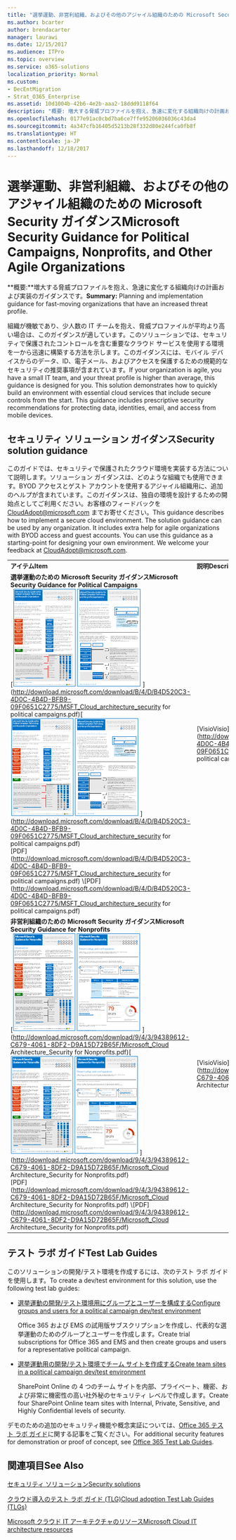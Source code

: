 ```yaml
---
title: "選挙運動、非営利組織、およびその他のアジャイル組織のための Microsoft Security ガイダンス"
ms.author: bcarter
author: brendacarter
manager: laurawi
ms.date: 12/15/2017
ms.audience: ITPro
ms.topic: overview
ms.service: o365-solutions
localization_priority: Normal
ms.custom:
- DecEntMigration
- Strat_O365_Enterprise
ms.assetid: 10d1004b-42b6-4e2b-aaa2-18ddd9118f64
description: "概要: 増大する脅威プロファイルを抱え、急速に変化する組織向けの計画および実装のガイダンスです。"
ms.openlocfilehash: 0177e91ac0cbd7ba6ce7ffe95206036036c43da4
ms.sourcegitcommit: 4a347cfb16405d5213b28f332d80e244fca0fb8f
ms.translationtype: HT
ms.contentlocale: ja-JP
ms.lasthandoff: 12/18/2017
---
```

# <a name="microsoft-security-guidance-for-political-campaigns-nonprofits-and-other-agile-organizations"></a><span data-ttu-id="69e12-103">選挙運動、非営利組織、およびその他のアジャイル組織のための Microsoft Security ガイダンス</span><span class="sxs-lookup"><span data-stu-id="69e12-103">Microsoft Security Guidance for Political Campaigns, Nonprofits, and Other Agile Organizations</span></span>

 <span data-ttu-id="69e12-104">**概要:**増大する脅威プロファイルを抱え、急速に変化する組織向けの計画および実装のガイダンスです。</span><span class="sxs-lookup"><span data-stu-id="69e12-104">**Summary:** Planning and implementation guidance for fast-moving organizations that have an increased threat profile.</span></span>
  
<span data-ttu-id="69e12-p101">組織が機敏であり、少人数の IT チームを抱え、脅威プロファイルが平均より高い場合は、このガイダンスが適しています。このソリューションでは、セキュリティで保護されたコントロールを含む重要なクラウド サービスを使用する環境を一から迅速に構築する方法を示します。このガイダンスには、モバイル デバイスからのデータ、ID、電子メール、およびアクセスを保護するための規範的なセキュリティの推奨事項が含まれています。</span><span class="sxs-lookup"><span data-stu-id="69e12-p101">If your organization is agile, you have a small IT team, and your threat profile is higher than average, this guidance is designed for you. This solution demonstrates how to quickly build an environment with essential cloud services that include secure controls from the start. This guidance includes prescriptive security recommendations for protecting data, identities, email, and access from mobile devices.</span></span>
  
## <a name="security-solution-guidance"></a><span data-ttu-id="69e12-108">セキュリティ ソリューション ガイダンス</span><span class="sxs-lookup"><span data-stu-id="69e12-108">Security solution guidance</span></span>

<span data-ttu-id="69e12-p102">このガイドでは、セキュリティで保護されたクラウド環境を実装する方法について説明します。ソリューション ガイダンスは、どのような組織でも使用できます。BYOD アクセスとゲスト アカウントを使用するアジャイル組織用に、追加のヘルプが含まれています。このガイダンスは、独自の環境を設計するための開始点としてご利用ください。お客様のフィードバックを [CloudAdopt@microsoft.com](mailto:CloudAdopt@microsoft.com) までお寄せください。</span><span class="sxs-lookup"><span data-stu-id="69e12-p102">This guidance describes how to implement a secure cloud environment. The solution guidance can be used by any organization. It includes extra help for agile organizations with BYOD access and guest accounts. You can use this guidance as a starting-point for designing your own environment. We welcome your feedback at [CloudAdopt@microsoft.com](mailto:CloudAdopt@microsoft.com).</span></span> 
  
|||
|:-----|:-----|
|<span data-ttu-id="69e12-114">**アイテム**</span><span class="sxs-lookup"><span data-stu-id="69e12-114">**Item**</span></span> <br/> |<span data-ttu-id="69e12-115">**説明**</span><span class="sxs-lookup"><span data-stu-id="69e12-115">**Description**</span></span> <br/> |
|<span data-ttu-id="69e12-116">**選挙運動のための Microsoft Security ガイダンス**</span><span class="sxs-lookup"><span data-stu-id="69e12-116">**Microsoft Security Guidance for Political Campaigns**</span></span> <br/> <span data-ttu-id="69e12-117">[![ミニ ポスター セット用のサムネイル。](images/d370ce28-ca40-4930-9a2c-907312aa06c8.png)          ](http://download.microsoft.com/download/B/4/D/B4D520C3-4D0C-4B4D-BFB9-09F0651C2775/MSFT_Cloud_architecture_security for political campaigns.pdf)</span><span class="sxs-lookup"><span data-stu-id="69e12-117">[![Thumb nail for mini poster set.](images/d370ce28-ca40-4930-9a2c-907312aa06c8.png)          ](http://download.microsoft.com/download/B/4/D/B4D520C3-4D0C-4B4D-BFB9-09F0651C2775/MSFT_Cloud_architecture_security for political campaigns.pdf)</span></span> <br/> <span data-ttu-id="69e12-118">[PDF](http://download.microsoft.com/download/B/4/D/B4D520C3-4D0C-4B4D-BFB9-09F0651C2775/MSFT_Cloud_architecture_security for political campaigns.pdf)  \\</span><span class="sxs-lookup"><span data-stu-id="69e12-118">[PDF](http://download.microsoft.com/download/B/4/D/B4D520C3-4D0C-4B4D-BFB9-09F0651C2775/MSFT_Cloud_architecture_security for political campaigns.pdf)</span></span>| [<span data-ttu-id="69e12-119">Visio</span><span class="sxs-lookup"><span data-stu-id="69e12-119">Visio</span></span>](http://download.microsoft.com/download/B/4/D/B4D520C3-4D0C-4B4D-BFB9-09F0651C2775/MSFT_Cloud_architecture_security for political campaigns.vsdx) <br/> |<span data-ttu-id="69e12-p103">このガイダンスでは、選挙運動を行う団体を例として使用しています。このガイダンスは、任意の環境を設計するための開始点としてご利用ください。</span><span class="sxs-lookup"><span data-stu-id="69e12-p103">This guidance uses a political campaign organization as an example. Use this guidance as a starting point for any environment.</span></span>  <br/> |
|<span data-ttu-id="69e12-122">**非営利組織のための Microsoft Security ガイダンス**</span><span class="sxs-lookup"><span data-stu-id="69e12-122">**Microsoft Security Guidance for Nonprofits**</span></span> <br/> <span data-ttu-id="69e12-123">[![ダウンロード可能なファイル用のサムネイル画像](images/e4784889-1c69-4067-9a8f-31d31d1eceea.png)          ](http://download.microsoft.com/download/9/4/3/94389612-C679-4061-8DF2-D9A15D72B65F/Microsoft_Cloud Architecture_Security for Nonprofits.pdf)</span><span class="sxs-lookup"><span data-stu-id="69e12-123">[![Thumnail image for downloadable file](images/e4784889-1c69-4067-9a8f-31d31d1eceea.png)          ](http://download.microsoft.com/download/9/4/3/94389612-C679-4061-8DF2-D9A15D72B65F/Microsoft_Cloud Architecture_Security for Nonprofits.pdf)</span></span> <br/> <span data-ttu-id="69e12-124">[PDF](http://download.microsoft.com/download/9/4/3/94389612-C679-4061-8DF2-D9A15D72B65F/Microsoft_Cloud Architecture_Security for Nonprofits.pdf)  \\</span><span class="sxs-lookup"><span data-stu-id="69e12-124">[PDF](http://download.microsoft.com/download/9/4/3/94389612-C679-4061-8DF2-D9A15D72B65F/Microsoft_Cloud Architecture_Security for Nonprofits.pdf)</span></span>| [<span data-ttu-id="69e12-125">Visio</span><span class="sxs-lookup"><span data-stu-id="69e12-125">Visio</span></span>](http://download.microsoft.com/download/9/4/3/94389612-C679-4061-8DF2-D9A15D72B65F/Microsoft_Cloud Architecture_Security for Nonprofits.vsdx) <br/> |<span data-ttu-id="69e12-p104">このガイドは、非営利組織用に少し改定されています。たとえば、Office 365 Nonprofit のプランについて言及しています。技術的なガイダンスは選挙運動のソリューション ガイドと同じです。</span><span class="sxs-lookup"><span data-stu-id="69e12-p104">This guide is slightly revised for nonprofit organizations. For example, it references Office 365 Nonprofit plans. The technical guidance is the same as the political campaign solution guide.</span></span>  <br/> |
   
## <a name="test-lab-guides"></a><span data-ttu-id="69e12-129">テスト ラボ ガイド</span><span class="sxs-lookup"><span data-stu-id="69e12-129">Test Lab Guides</span></span>

<span data-ttu-id="69e12-130">このソリューションの開発/テスト環境を作成するには、次のテスト ラボ ガイドを使用します。</span><span class="sxs-lookup"><span data-stu-id="69e12-130">To create a dev/test environment for this solution, use the following test lab guides:</span></span> 
  
- [<span data-ttu-id="69e12-131">選挙運動の開発/テスト環境用にグループとユーザーを構成する</span><span class="sxs-lookup"><span data-stu-id="69e12-131">Configure groups and users for a political campaign dev/test environment</span></span>](configure-groups-and-users-for-a-political-campaign-dev-test-environment.md)
    
     <span data-ttu-id="69e12-132">Office 365 および EMS の試用版サブスクリプションを作成し、代表的な選挙運動のためのグループとユーザーを作成します。</span><span class="sxs-lookup"><span data-stu-id="69e12-132">Create trial subscriptions for Office 365 and EMS and then create groups and users for a representative political campaign.</span></span>
    
- [<span data-ttu-id="69e12-133">選挙運動用の開発/テスト環境でチーム サイトを作成する</span><span class="sxs-lookup"><span data-stu-id="69e12-133">Create team sites in a political campaign dev/test environment</span></span>](create-team-sites-in-a-political-campaign-dev-test-environment.md)
    
    <span data-ttu-id="69e12-134">SharePoint Online の 4 つのチーム サイトを内部、プライベート、機密、および非常に機密性の高い社外秘のセキュリティ レベルで作成します。</span><span class="sxs-lookup"><span data-stu-id="69e12-134">Create four SharePoint Online team sites with Internal, Private, Sensitive, and Highly Confidential levels of security.</span></span>
    
<span data-ttu-id="69e12-135">デモのための追加のセキュリティ機能や概念実証については、[Office 365 テスト ラボ ガイド]((http://aka.ms/o365tlgs))に関する記事をご覧ください。</span><span class="sxs-lookup"><span data-stu-id="69e12-135">For additional security features for demonstration or proof of concept, see [Office 365 Test Lab Guides]((http://aka.ms/o365tlgs)).</span></span>
  
## <a name="see-also"></a><span data-ttu-id="69e12-136">関連項目</span><span class="sxs-lookup"><span data-stu-id="69e12-136">See Also</span></span>

[<span data-ttu-id="69e12-137">セキュリティ ソリューション</span><span class="sxs-lookup"><span data-stu-id="69e12-137">Security solutions</span></span>](security-solutions.md)
  
[<span data-ttu-id="69e12-138">クラウド導入のテスト ラボ ガイド (TLG)</span><span class="sxs-lookup"><span data-stu-id="69e12-138">Cloud adoption Test Lab Guides (TLGs)</span></span>](cloud-adoption-test-lab-guides-tlgs.md)
  
[<span data-ttu-id="69e12-139">Microsoft クラウド IT アーキテクチャのリソース</span><span class="sxs-lookup"><span data-stu-id="69e12-139">Microsoft Cloud IT architecture resources</span></span>](microsoft-cloud-it-architecture-resources.md)



